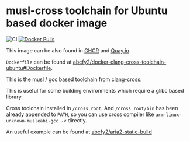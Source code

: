 # musl-cross toolchain for Ubuntu based docker image

![CI](https://github.com/abcfy2/docker-clang-cross-toolchain-ubuntu/actions/workflows/ci.yml/badge.svg)
[![Docker Pulls](https://img.shields.io/docker/pulls/abcfy2/clang-cross-toolchain-ubuntu)](https://hub.docker.com/r/abcfy2/clang-cross-toolchain-ubuntu)

This image can be also found in [GHCR](https://github.com/abcfy2/docker-clang-cross-toolchain-ubuntu/pkgs/container/clang-cross-toolchain-ubuntu) and [Quay.io](https://quay.io/repository/abcfy2/clang-cross-toolchain-ubuntu).

`Dockerfile` can be found at [abcfy2/docker-clang-cross-toolchain-ubuntu#Dockerfile](https://github.com/abcfy2/docker-clang-cross-toolchain-ubuntu/blob/main/Dockerfile).

This is the musl / gcc based toolchain from [clang-cross](https://github.com/cross-tools/clang-cross/).

This is useful for some building environments which require a glibc based library.

Cross toolchain installed in `/cross_root`. And `/cross_root/bin` has been already appended to `PATH`, so you can use cross compiler like `arm-linux-unknown-musleabi-gcc -v` directly.

An useful example can be found at [abcfy2/aria2-static-build](https://github.com/abcfy2/aria2-static-build/blob/main/build.sh)
